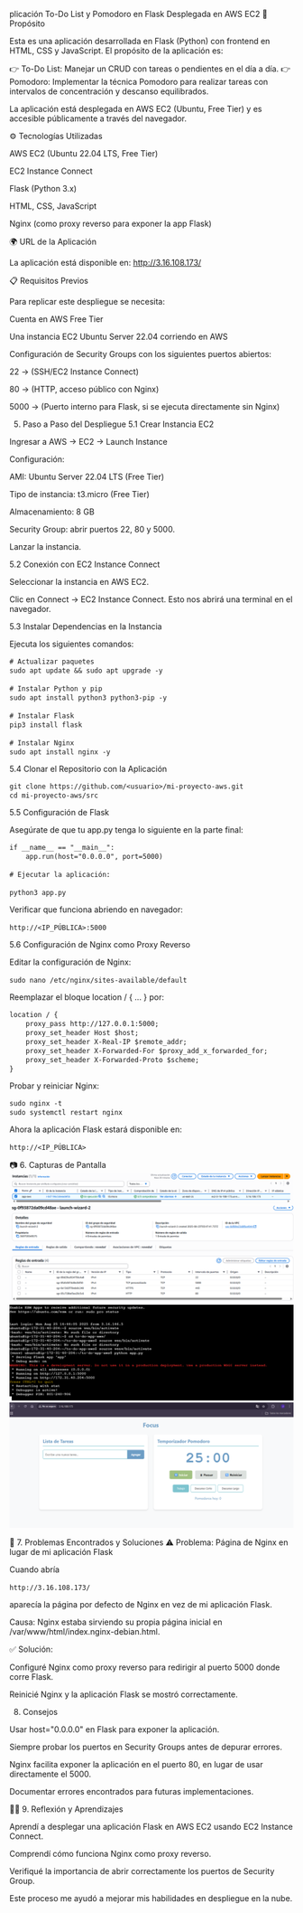 plicación To-Do List y Pomodoro en Flask Desplegada en AWS EC2
🚀 Propósito

Esta es una aplicación desarrollada en Flask (Python) con frontend en HTML, CSS y JavaScript. El propósito de la aplicación es:

👉 To-Do List: Manejar un CRUD con tareas o pendientes en el día a día.
👉 Pomodoro: Implementar la técnica Pomodoro para realizar tareas con intervalos de concentración y descanso equilibrados.

La aplicación está desplegada en AWS EC2 (Ubuntu, Free Tier) y es accesible públicamente a través del navegador.

⚙️ Tecnologías Utilizadas

AWS EC2 (Ubuntu 22.04 LTS, Free Tier)

EC2 Instance Connect

Flask (Python 3.x)

HTML, CSS, JavaScript

Nginx (como proxy reverso para exponer la app Flask)

🌍 URL de la Aplicación

La aplicación está disponible en:
http://3.16.108.173/

📋 Requisitos Previos

Para replicar este despliegue se necesita:

Cuenta en AWS Free Tier

Una instancia EC2 Ubuntu Server 22.04 corriendo en AWS

Configuración de Security Groups con los siguientes puertos abiertos:

22 → (SSH/EC2 Instance Connect)

80 → (HTTP, acceso público con Nginx)

5000 → (Puerto interno para Flask, si se ejecuta directamente sin Nginx)

5. Paso a Paso del Despliegue
5.1 Crear Instancia EC2

Ingresar a AWS → EC2 → Launch Instance

Configuración:

AMI: Ubuntu Server 22.04 LTS (Free Tier)

Tipo de instancia: t3.micro (Free Tier)

Almacenamiento: 8 GB

Security Group: abrir puertos 22, 80 y 5000.

Lanzar la instancia.

5.2 Conexión con EC2 Instance Connect

Seleccionar la instancia en AWS EC2.

Clic en Connect → EC2 Instance Connect.
Esto nos abrirá una terminal en el navegador.

5.3 Instalar Dependencias en la Instancia

Ejecuta los siguientes comandos:
```
# Actualizar paquetes
sudo apt update && sudo apt upgrade -y

# Instalar Python y pip
sudo apt install python3 python3-pip -y

# Instalar Flask
pip3 install flask

# Instalar Nginx
sudo apt install nginx -y
```
5.4 Clonar el Repositorio con la Aplicación
```
git clone https://github.com/<usuario>/mi-proyecto-aws.git
cd mi-proyecto-aws/src
```
5.5 Configuración de Flask

Asegúrate de que tu app.py tenga lo siguiente en la parte final:
```
if __name__ == "__main__":
    app.run(host="0.0.0.0", port=5000)

# Ejecutar la aplicación:

python3 app.py
```


Verificar que funciona abriendo en navegador:


`http://<IP_PÚBLICA>:5000`

5.6 Configuración de Nginx como Proxy Reverso

Editar la configuración de Nginx:

`sudo nano /etc/nginx/sites-available/default`


Reemplazar el bloque location / { ... } por:
```
location / {
    proxy_pass http://127.0.0.1:5000;
    proxy_set_header Host $host;
    proxy_set_header X-Real-IP $remote_addr;
    proxy_set_header X-Forwarded-For $proxy_add_x_forwarded_for;
    proxy_set_header X-Forwarded-Proto $scheme;
}
```

Probar y reiniciar Nginx:
```
sudo nginx -t
sudo systemctl restart nginx
```

Ahora la aplicación Flask estará disponible en:

`http://<IP_PÚBLICA>`

📷 6. Capturas de Pantalla
![alt text](image-2.png)
![alt text](image-3.png)
![alt text](image-4.png)
![alt text](image-5.png)

🐞 7. Problemas Encontrados y Soluciones
⚠️ Problema: Página de Nginx en lugar de mi aplicación Flask

Cuando abría 

`http://3.16.108.173/` 

aparecía la página por defecto de Nginx en vez de mi aplicación Flask.

Causa: Nginx estaba sirviendo su propia página inicial en /var/www/html/index.nginx-debian.html.

✅ Solución:

Configuré Nginx como proxy reverso para redirigir al puerto 5000 donde corre Flask.

Reinicié Nginx y la aplicación Flask se mostró correctamente.

8. Consejos 

Usar host="0.0.0.0" en Flask para exponer la aplicación.

Siempre probar los puertos en Security Groups antes de depurar errores.

Nginx facilita exponer la aplicación en el puerto 80, en lugar de usar directamente el 5000.

Documentar errores encontrados para futuras implementaciones.

👨‍🏫 9. Reflexión y Aprendizajes

Aprendí a desplegar una aplicación Flask en AWS EC2 usando EC2 Instance Connect.

Comprendí cómo funciona Nginx como proxy reverso.

Verifiqué la importancia de abrir correctamente los puertos de Security Group.

Este proceso me ayudó a mejorar mis habilidades en despliegue en la nube.
                                                            
